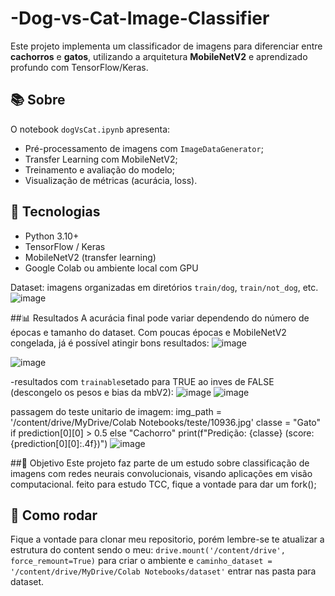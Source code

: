# -Dog-vs-Cat-Image-Classifier

Este projeto implementa um classificador de imagens para diferenciar entre **cachorros** e **gatos**, utilizando a arquitetura **MobileNetV2** e aprendizado profundo com TensorFlow/Keras.

## 📚 Sobre

O notebook `dogVsCat.ipynb` apresenta:
- Pré-processamento de imagens com `ImageDataGenerator`;
- Transfer Learning com MobileNetV2;
- Treinamento e avaliação do modelo;
- Visualização de métricas (acurácia, loss).

## 🧠 Tecnologias

- Python 3.10+
- TensorFlow / Keras
- MobileNetV2 (transfer learning)
- Google Colab ou ambiente local com GPU

Dataset: imagens organizadas em diretórios `train/dog`, `train/not_dog`, etc.
![image](https://github.com/user-attachments/assets/c5a5bb5a-297f-46fa-b11a-52e1a05d433e)

 ##📊 Resultados
 A acurácia final pode variar dependendo do número de épocas e tamanho do dataset. Com poucas épocas e MobileNetV2 congelada, já é possível atingir bons resultados: 
 ![image](https://github.com/user-attachments/assets/c35cd389-771a-4c38-90af-a100ca931e06)

 ![image](https://github.com/user-attachments/assets/ce0856fb-cf79-4488-8d86-7a081f98a744)

 -resultados com `trainable`setado para TRUE ao inves de FALSE (descongelo os pesos e bias da mbV2):
 ![image](https://github.com/user-attachments/assets/17fffb68-284d-448d-a8ae-e18704b94cd0)
 ![image](https://github.com/user-attachments/assets/237d43f7-7fe3-4f6f-b6f0-02bd25a618e0)

 

passagem do teste unitario de imagem: img_path = '/content/drive/MyDrive/Colab Notebooks/teste/10936.jpg'
classe = "Gato" if prediction[0][0] > 0.5 else "Cachorro"
print(f"Predição: {classe} (score: {prediction[0][0]:.4f})")
![image](https://github.com/user-attachments/assets/7810f8db-861e-40cb-a94c-434f5c8b5307)



##📌 Objetivo
Este projeto faz parte de um estudo sobre classificação de imagens com redes neurais convolucionais, visando aplicações em visão computacional.
feito para estudo TCC, fique a vontade para dar um fork();

## 🚀 Como rodar
Fique a vontade para clonar meu repositorio, porém lembre-se te atualizar a estrutura do content sendo o meu: 
`drive.mount('/content/drive', force_remount=True)` para criar o ambiente e `caminho_dataset = '/content/drive/MyDrive/Colab Notebooks/dataset'` entrar nas pasta para dataset.



  
